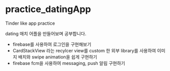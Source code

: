 # practice_datingApp

Tinder like app practice

dating 매치 어플을 만들어보며 공부합니다.

- firebase를 사용하여 로그인을 구현해보기
- CardStackView 라는 recylcer view를 custom 한 외부 library를 사용하여 이미지 배치와 swipe animation을 쉽게 구현하기
- firebase fcm을 사용하여 messaging, push 알림 구현하기


